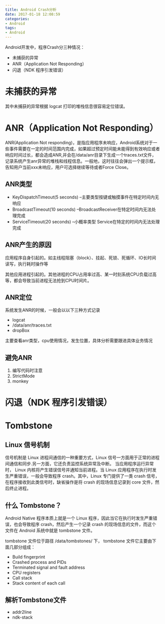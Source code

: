 ```yaml
---
title: Android Crash分析
date: 2017-01-18 12:08:59
categories:
- Android
tags:
- Android
---
```

Android开发中，程序Crash分三种情况：
- 未捕获的异常
- ANR（Application Not Responding）
- 闪退（NDK 程序引发错误）

<!--more-->

# 未捕获的异常
其中未捕获的异常根据 logcat 打印的堆栈信息很容易定位错误。

# ANR（Application Not Responding）
ANR(Application Not responding)，是指应用程序未响应，Android系统对于一些事件需要在一定的时间范围内完成，如果超过预定时间能未能得到有效响应或者响应时间过长，都会造成ANR,并会在/data/anr目录下生成一个traces.txt文件，记录系统产生anr异常的堆栈和线程信息。一般地，这时往往会弹出一个提示框，告知用户当前xxx未响应，用户可选择继续等待或者Force Close。

## ANR类型
- KeyDispatchTimeout(5 seconds) –主要类型按键或触摸事件在特定时间内无响应
- BroadcastTimeout(10 seconds) –BroadcastReceiver在特定时间内无法处理完成
- ServiceTimeout(20 seconds) –小概率类型 Service在特定的时间内无法处理完成

## ANR产生的原因
应用程序自身引起的。如主线程阻塞（block）、挂起、死锁、死循环、IO长时间读写，执行耗时操作等

其他应用进程引起的。其他进程的CPU占用率过高、某一时刻系统CPU负载过高等，都会导致当前进程无法抢到CPU时间片。

## ANR定位
系统发生ANR的时候，一般会以以下三种方式记录
- logcat
- /data/anr/traces.txt
- dropBox

主要查看anr类型，cpu使用情况，发生位置，具体分析需要跟进具体业务情况

## 避免ANR
1. 编写代码时注意
2. StrictMode
3. monkey

# 闪退（NDK 程序引发错误）

# Tombstone
## Linux 信号机制
信号机制是 Linux 进程间通信的一种重要方式，Linux 信号一方面用于正常的进程间通信和同步.另一方面，它还负责监控系统异常及中断。 当应用程序运行异常时， Linux 内核将产生错误信号并通知当前进程。当 Linux 应用程序在执行时发生严重错误，一般会导致程序 crash。其中，Linux 专门提供了一类 crash 信号，在程序接收到此类信号时，缺省操作是将 crash 的现场信息记录到 core 文件，然后终止进程。

## 什么 Tombstone？
Android Native 程序本质上就是一个 Linux 程序，因此当它在执行时发生严重错误，也会导致程序 crash，然后产生一个记录 crash 的现场信息的文件，而这个文件在 Android 系统中就是 tombstone 文件。

tombstone 文件位于路径 /data/tombstones/ 下，
tombstone 文件它主要由下面几部分组成：

- Build fingerprint
- Crashed process and PIDs
- Terminated signal and fault address
- CPU registers
- Call stack
- Stack content of each call

## 解析Tombstone文件
- addr2line
- ndk-stack
